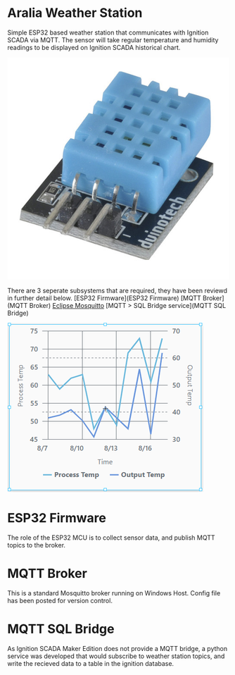 # Aralia Weather Station
Simple ESP32 based weather station that communicates with Ignition SCADA via MQTT. The sensor will take regular temperature and humidity readings to be displayed on Ignition SCADA historical chart.

![DH22 Sensor](./images/dh22.jpg)

There are 3 seperate subsystems that are required, they have been reviewd in further detail below.
[ESP32 Firmware](ESP32 Firmware)
[MQTT Broker](MQTT Broker) [Eclipse Mosquitto](https://mosquitto.org/)
[MQTT > SQL Bridge service](MQTT SQL Bridge)

![Ignition Chart](./images/chart.png)

# ESP32 Firmware
The role of the ESP32 MCU is to collect sensor data, and publish MQTT topics to the broker.

# MQTT Broker
This is a standard Mosquitto broker running on Windows Host. Config file has been posted for version control.

# MQTT SQL Bridge
As Ignition SCADA Maker Edition does not provide a MQTT bridge, a python service was developed that would subscribe to weather station topics, and write the recieved data to a table in the ignition database.


